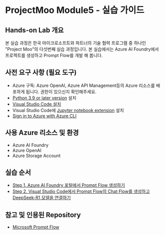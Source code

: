 # ProjectMoo Module5 - 실습 가이드

## Hands-on Lab 개요

본 실습 과정은 한국 마이크로소프트와 파트너의 기술 협력 프로그램 중 하나인 "Project Moo"의 다섯번째 실습 과정입니다. 본 실습에서는 Azure AI Foundry에서 프로젝트를 생성하고 Prompt Flow를 개발 해 봅니다.

## 사전 요구 사항 (필요 도구)

* Azure 구독: Azure OpenAI, Azure API Management등의 Azure 리소스를 배포하게 됩니다. 권한이 있으신지 확인해주세요.
* [Python 3.9 or later version](https://www.python.org/) 설치
* [Visual Studio Code 설치](https://code.visualstudio.com/)
* Visual Studio Code에 [Jupyter notebook extension](https://marketplace.visualstudio.com/items?itemName=ms-toolsai.jupyter) 설치
* [Sign in to Azure with Azure CLI](https://learn.microsoft.com/en-us/cli/azure/authenticate-azure-cli-interactively)

## 사용 Azure 리소스 및 환경

* Azure AI Foundry
* Azure OpenAI
* Azure Storage Account

## 실습 순서

* [Step 1. Azure AI Foundry 포털에서 Prompt Flow 생성하기](https://github.com/jeongaelee/ProjectMooModule5/blob/main/Step1.md)
* [Step 2. Visual Studio Code에서 Prompt Flow의 Chat Flow를 생성하고 DeepSeek-R1 모델을 연결하기](https://github.com/jeongaelee/ProjectMooModule5/blob/main/Step2.md)

## 참고 및 인용된 Repository

* [Microsoft Prompt Flow](https://github.com/microsoft/promptflow)
